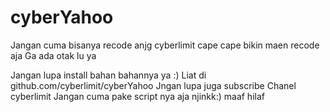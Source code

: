 # cyberYahoo
Jangan cuma bisanya recode anjg cyberlimit cape cape bikin maen recode aja 
Ga ada otak lu ya 

Jangan lupa install bahan bahannya ya :) 
Liat di github.com/cyberlimit/cyberYahoo
Jngan lupa juga subscribe Chanel cyberlimit 
Jangan cuma pake script nya aja njinkk:) maaf hilaf 
